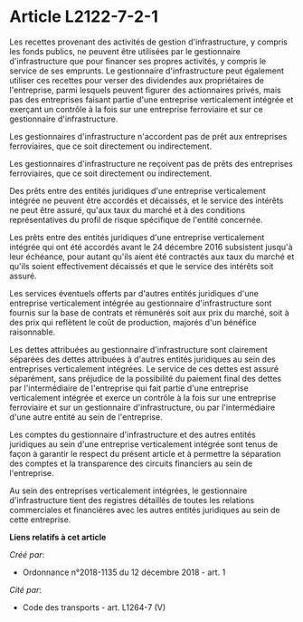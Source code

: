 # Article L2122-7-2-1

Les recettes provenant des activités de gestion d'infrastructure, y compris les fonds publics, ne peuvent être utilisées par
le gestionnaire d'infrastructure que pour financer ses propres activités, y compris le service de ses emprunts. Le
gestionnaire d'infrastructure peut également utiliser ces recettes pour verser des dividendes aux propriétaires de
l'entreprise, parmi lesquels peuvent figurer des actionnaires privés, mais pas des entreprises faisant partie d'une
entreprise verticalement intégrée et exerçant un contrôle à la fois sur une entreprise ferroviaire et sur ce gestionnaire
d'infrastructure.

Les gestionnaires d'infrastructure n'accordent pas de prêt aux entreprises ferroviaires, que ce soit directement ou
indirectement.

Les gestionnaires d'infrastructure ne reçoivent pas de prêts des entreprises ferroviaires, que ce soit directement ou
indirectement.

Des prêts entre des entités juridiques d'une entreprise verticalement intégrée ne peuvent être accordés et décaissés, et le
service des intérêts ne peut être assuré, qu'aux taux du marché et à des conditions représentatives du profil de risque
spécifique de l'entité concernée.

Les prêts entre des entités juridiques d'une entreprise verticalement intégrée qui ont été accordés avant le 24 décembre 2016
subsistent jusqu'à leur échéance, pour autant qu'ils aient été contractés aux taux du marché et qu'ils soient effectivement
décaissés et que le service des intérêts soit assuré.

Les services éventuels offerts par d'autres entités juridiques d'une entreprise verticalement intégrée au gestionnaire
d'infrastructure sont fournis sur la base de contrats et rémunérés soit aux prix du marché, soit à des prix qui reflètent le
coût de production, majorés d'un bénéfice raisonnable.

Les dettes attribuées au gestionnaire d'infrastructure sont clairement séparées des dettes attribuées à d'autres entités
juridiques au sein des entreprises verticalement intégrées. Le service de ces dettes est assuré séparément, sans préjudice de
la possibilité du paiement final des dettes par l'intermédiaire de l'entreprise qui fait partie d'une entreprise
verticalement intégrée et exerce un contrôle à la fois sur une entreprise ferroviaire et sur un gestionnaire
d'infrastructure, ou par l'intermédiaire d'une autre entité au sein de l'entreprise.

Les comptes du gestionnaire d'infrastructure et des autres entités juridiques au sein d'une entreprise verticalement intégrée
sont tenus de façon à garantir le respect du présent article et à permettre la séparation des comptes et la transparence des
circuits financiers au sein de l'entreprise.

Au sein des entreprises verticalement intégrées, le gestionnaire d'infrastructure tient des registres détaillés de toutes les
relations commerciales et financières avec les autres entités juridiques au sein de cette entreprise.

**Liens relatifs à cet article**

_Créé par_:

  - Ordonnance n°2018-1135 du 12 décembre 2018 - art. 1

_Cité par_:

  - Code des transports - art. L1264-7 (V)
